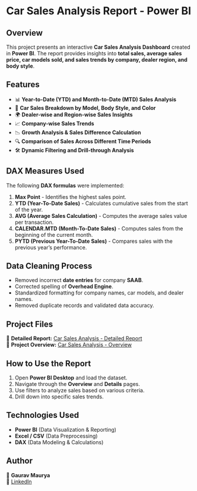 # Car Sales Analysis Report - Power BI

## Overview
This project presents an interactive **Car Sales Analysis Dashboard** created in **Power BI**. The report provides insights into **total sales, average sales price, car models sold, and sales trends by company, dealer region, and body style**.

## Features
- 📊 **Year-to-Date (YTD) and Month-to-Date (MTD) Sales Analysis**
- 🚗 **Car Sales Breakdown by Model, Body Style, and Color**
- 🌍 **Dealer-wise and Region-wise Sales Insights**
- 📈 **Company-wise Sales Trends**
- 📉 **Growth Analysis & Sales Difference Calculation**
- 🔍 **Comparison of Sales Across Different Time Periods**
- 🛠️ **Dynamic Filtering and Drill-through Analysis**

## DAX Measures Used
The following **DAX formulas** were implemented:
1. **Max Point** - Identifies the highest sales point.
2. **YTD (Year-To-Date Sales)** - Calculates cumulative sales from the start of the year.
3. **AVG (Average Sales Calculation)** - Computes the average sales value per transaction.
4. **CALENDAR.MTD (Month-To-Date Sales)** - Computes sales from the beginning of the current month.
5. **PYTD (Previous Year-To-Date Sales)** - Compares sales with the previous year’s performance.

## Data Cleaning Process
- Removed incorrect **date entries** for company **SAAB**.
- Corrected spelling of **Overhead Engine**.
- Standardized formatting for company names, car models, and dealer names.
- Removed duplicate records and validated data accuracy.

## Project Files
📂 **Detailed Report:** [Car Sales Analysis - Detailed Report](./reports/Car%20SalesAnalysis%20Details.pdf)  
📂 **Project Overview:** [Car Sales Analysis - Overview](./reports/Car%20SalesAnalysis%20overview.pdf)  

## How to Use the Report
1. Open **Power BI Desktop** and load the dataset.
2. Navigate through the **Overview** and **Details** pages.
3. Use filters to analyze sales based on various criteria.
4. Drill down into specific sales trends.

## Technologies Used
- **Power BI** (Data Visualization & Reporting)
- **Excel / CSV** (Data Preprocessing)
- **DAX** (Data Modeling & Calculations)

## Author
👤 **Gaurav Maurya**  
🔗 [LinkedIn](https://www.linkedin.com/in/gauravmaurya156)
